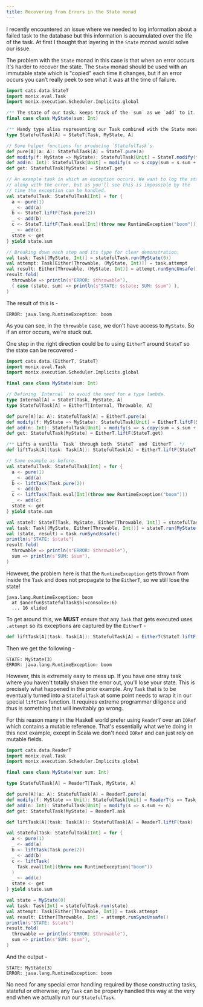 ```yaml
---
title: Recovering from Errors in the State monad
---
```


I recently encountered an issue where we needed to log information about a
failed task to the database but this information is accumulated over the life
of the task. At first I thought that layering in the `State` monad would solve
our issue.

The problem with the `State` monad in this case is that when an error occurs it's
harder to recover the state. The `State` monad should be used with an immutable
state which is "copied" each time it changes, but if an error occurs you can’t
really peek to see what it was at the time of failure.

```scala
import cats.data.StateT
import monix.eval.Task
import monix.execution.Scheduler.Implicits.global

/** The state of our task; keeps track of the `sum` as we `add` to it. */
final case class MyState(sum: Int)

/** Handy type alias representing our Task combined with the State monad. */
type StatefulTask[A] = StateT[Task, MyState, A]

// Some helper functions for producing `StatefulTask`s.
def pure[A](a: A): StatefulTask[A] = StateT.pure(a)
def modify(f: MyState => MyState): StatefulTask[Unit] = StateT.modify(f)
def add(n: Int): StatefulTask[Unit] = modify(s => s.copy(sum = s.sum + n))
def get: StatefulTask[MyState] = StateT.get

// An example task in which an exception occurs. We want to log the state
// along with the error, but as you'll see this is impossible by the
// time the exception can be handled.
val statefulTask: StatefulTask[Int] = for {
  a <- pure(1)
  _ <- add(a)
  b <- StateT.liftF(Task.pure(2))
  _ <- add(b)
  c <- StateT.liftF(Task.eval[Int](throw new RuntimeException("boom")))
  _ <- add(c)
  state <- get
} yield state.sum

// Breaking down each step and its type for clear demonstration.
val task: Task[(MyState, Int)] = statefulTask.run(MyState(0))
val attempt: Task[Either[Throwable, (MyState, Int)]] = task.attempt
val result: Either[Throwable, (MyState, Int)] = attempt.runSyncUnsafe()
result.fold(
  throwable => println(s"ERROR: $throwable"),
  { case (state, sum) => println(s"STATE: $state; SUM: $sum") },
)
```

The result of this is -

```
ERROR: java.lang.RuntimeException: boom
```

As you can see, in the `throwable` case, we don't have access to `MyState`. So
if an error occurs, we're stuck out.

One step in the right direction could be to using `EitherT` around `StateT` so
the state can be recovered -

```scala
import cats.data.{EitherT, StateT}
import monix.eval.Task
import monix.execution.Scheduler.Implicits.global

final case class MyState(sum: Int)

// Defining `Internal` to avoid the need for a type lambda.
type Internal[A] = StateT[Task, MyState, A]
type StatefulTask[A] = EitherT[Internal, Throwable, A]

def pure[A](a: A): StatefulTask[A] = EitherT.pure(a)
def modify(f: MyState => MyState): StatefulTask[Unit] = EitherT.liftF(StateT.modify(f))
def add(n: Int): StatefulTask[Unit] = modify(s => s.copy(sum = s.sum + n))
def get: StatefulTask[MyState] = EitherT.liftF(StateT.get)

/** Lifts a vanilla `Task` through both `StateT` and `EitherT`. */
def liftTask[A](task: Task[A]): StatefulTask[A] = EitherT.liftF(StateT.liftF(task))

// Same example as before.
val statefulTask: StatefulTask[Int] = for {
  a <- pure(1)
  _ <- add(a)
  b <- liftTask(Task.pure(2))
  _ <- add(b)
  c <- liftTask(Task.eval[Int](throw new RuntimeException("boom")))
  _ <- add(c)
  state <- get
} yield state.sum

val stateT: StateT[Task, MyState, Either[Throwable, Int]] = statefulTask.value
val task: Task[(MyState, Either[Throwable, Int])] = stateT.run(MyState(0))
val (state, result) = task.runSyncUnsafe()
println(s"STATE: $state")
result.fold(
  throwable => println(s"ERROR: $throwable"),
  sum => println(s"SUM: $sum"),
)
```

However, the problem here is that the `RuntimeException` gets thrown from inside
the `Task` and does not propagate to the `EitherT`, so we still lose the state!

```
java.lang.RuntimeException: boom
  at $anonfun$statefulTask$5(<console>:6)
  ... 16 elided
```

To get around this, we **MUST** ensure that any `Task` that gets executed uses
`.attempt` so its exceptions are captured by the `EitherT` -

```scala
def liftTask[A](task: Task[A]): StatefulTask[A] = EitherT(StateT.liftF(task.attempt))
```

Then we get the following -

```
STATE: MyState(3)
ERROR: java.lang.RuntimeException: boom
```

However, this is extremely easy to mess up. If you have one stray task where you
haven't totally shaken the error out, you'll lose your state. This is precisely
what happened in the prior example. Any `Task` that is to be eventually turned
into a `StatefulTask` at some point needs to wrap it in our special `liftTask`
function. It requires extreme programmer diligence and thus is something that
will inevitably go wrong.

For this reason many in the Haskell world prefer using `ReaderT` over an
`IORef` which contains a mutable reference. That's essentially what we're doing
in this next example, except in Scala we don't need `IORef` and can just rely on
mutable fields.

```scala
import cats.data.ReaderT
import monix.eval.Task
import monix.execution.Scheduler.Implicits.global

final case class MyState(var sum: Int)

type StatefulTask[A] = ReaderT[Task, MyState, A]

def pure[A](a: A): StatefulTask[A] = ReaderT.pure(a)
def modify(f: MyState => Unit): StatefulTask[Unit] = ReaderT(s => Task.pure(f(s)))
def add(n: Int): StatefulTask[Unit] = modify(s => s.sum += n)
def get: StatefulTask[MyState] = ReaderT.ask

def liftTask[A](task: Task[A]): StatefulTask[A] = ReaderT.liftF(task)

val statefulTask: StatefulTask[Int] = for {
  a <- pure(1)
  _ <- add(a)
  b <- liftTask(Task.pure(2))
  _ <- add(b)
  c <- liftTask(
    Task.eval[Int](throw new RuntimeException("boom"))
  )
  _ <- add(c)
  state <- get
} yield state.sum

val state = MyState(0)
val task: Task[Int] = statefulTask.run(state)
val attempt: Task[Either[Throwable, Int]] = task.attempt
val result: Either[Throwable, Int] = attempt.runSyncUnsafe()
println(s"STATE: $state")
result.fold(
  throwable => println(s"ERROR: $throwable"),
  sum => println(s"SUM: $sum"),
)
```

And the output -

```
STATE: MyState(3)
ERROR: java.lang.RuntimeException: boom
```

No need for any special error handling required by those constructing tasks,
stateful or otherwise; any `Task` can be properly handled this way at the very
end when we actually run our `StatefulTask`.
